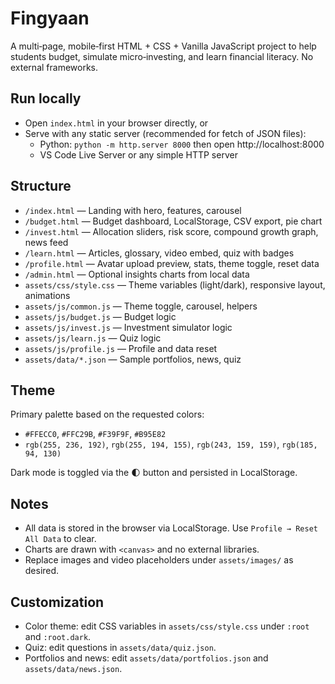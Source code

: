 # Fingyaan

A multi‑page, mobile‑first HTML + CSS + Vanilla JavaScript project to help students budget, simulate micro‑investing, and learn financial literacy. No external frameworks.

## Run locally
- Open `index.html` in your browser directly, or
- Serve with any static server (recommended for fetch of JSON files):
  - Python: `python -m http.server 8000` then open http://localhost:8000
  - VS Code Live Server or any simple HTTP server

## Structure
- `/index.html` — Landing with hero, features, carousel
- `/budget.html` — Budget dashboard, LocalStorage, CSV export, pie chart
- `/invest.html` — Allocation sliders, risk score, compound growth graph, news feed
- `/learn.html` — Articles, glossary, video embed, quiz with badges
- `/profile.html` — Avatar upload preview, stats, theme toggle, reset data
- `/admin.html` — Optional insights charts from local data
- `assets/css/style.css` — Theme variables (light/dark), responsive layout, animations
- `assets/js/common.js` — Theme toggle, carousel, helpers
- `assets/js/budget.js` — Budget logic
- `assets/js/invest.js` — Investment simulator logic
- `assets/js/learn.js` — Quiz logic
- `assets/js/profile.js` — Profile and data reset
- `assets/data/*.json` — Sample portfolios, news, quiz

## Theme
Primary palette based on the requested colors:
- `#FFECC0`, `#FFC29B`, `#F39F9F`, `#B95E82`
- `rgb(255, 236, 192)`, `rgb(255, 194, 155)`, `rgb(243, 159, 159)`, `rgb(185, 94, 130)`

Dark mode is toggled via the 🌓 button and persisted in LocalStorage.

## Notes
- All data is stored in the browser via LocalStorage. Use `Profile → Reset All Data` to clear.
- Charts are drawn with `<canvas>` and no external libraries.
- Replace images and video placeholders under `assets/images/` as desired.

## Customization
- Color theme: edit CSS variables in `assets/css/style.css` under `:root` and `:root.dark`.
- Quiz: edit questions in `assets/data/quiz.json`.
- Portfolios and news: edit `assets/data/portfolios.json` and `assets/data/news.json`.
